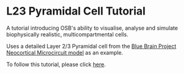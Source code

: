 # L23 Pyramidal Cell Tutorial

A tutorial introducing OSB's ability to visualise, analyse and simulate biophysically realistic, multicompartmental cells.

Uses a detailed Layer 2/3 Pyramidal cell from the [Blue Brain Project Neocortical Microcircuit model](https://bbp.epfl.ch/nmc-portal/microcircuit) as an example. 

To follow this tutorial, please click [here](http://www.opensourcebrain.org/projects/l23pyramidalcelltutorial/models?explorer=https%253A%252F%252Fraw.githubusercontent.com%252FOpenSourceBrain%252FL23PyramidalCellTutorial%252Fmaster%252FNeuroML2%252FosbSessions%252FGEPPETTO.json).

